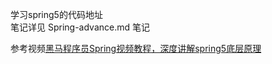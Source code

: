 学习spring5的代码地址    
笔记详见 Spring-advance.md 笔记    

参考视频[黑马程序员Spring视频教程，深度讲解spring5底层原理](https://www.bilibili.com/video/BV1P44y1N7QG)